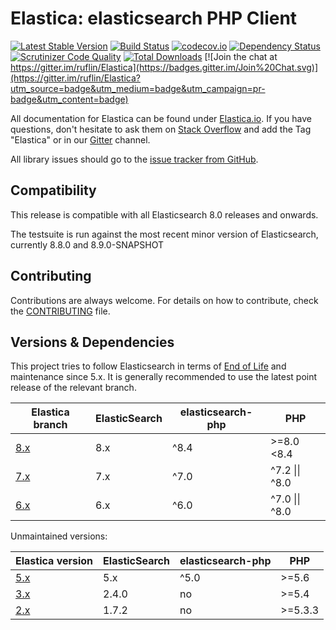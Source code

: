 # Elastica: elasticsearch PHP Client

[![Latest Stable Version](https://poser.pugx.org/ruflin/Elastica/v/stable.png)](https://packagist.org/packages/ruflin/elastica)
[![Build Status](https://github.com/ruflin/elastica/workflows/Continuous%20integration/badge.svg?branch=master)](https://github.com/ruflin/Elastica/actions?query=workflow%3A%22Continuous%20integration%22%20branch%3Amaster)
[![codecov.io](http://codecov.io/github/ruflin/Elastica/coverage.svg?branch=master)](http://codecov.io/github/ruflin/Elastica?branch=master)
[![Dependency Status](https://www.versioneye.com/php/ruflin:elastica/dev-master/badge.svg)](https://www.versioneye.com/php/ruflin:elastica/dev-master)
[![Scrutinizer Code Quality](https://scrutinizer-ci.com/g/ruflin/Elastica/badges/quality-score.png?b=master)](https://scrutinizer-ci.com/g/ruflin/Elastica/?branch=master)
[![Total Downloads](https://poser.pugx.org/ruflin/Elastica/downloads.png)](https://packagist.org/packages/ruflin/elastica)
[![Join the chat at https://gitter.im/ruflin/Elastica](https://badges.gitter.im/Join%20Chat.svg)](https://gitter.im/ruflin/Elastica?utm_source=badge&utm_medium=badge&utm_campaign=pr-badge&utm_content=badge)

All documentation for Elastica can be found under [Elastica.io](http://Elastica.io/).
If you have questions, don't hesitate to ask them on [Stack Overflow](http://stackoverflow.com/questions/tagged/elastica)
and add the Tag "Elastica" or in our [Gitter](https://gitter.im/ruflin/Elastica) channel.

All library issues should go to the [issue tracker from GitHub](https://github.com/ruflin/Elastica/issues).

## Compatibility

This release is compatible with all Elasticsearch 8.0 releases and onwards.

The testsuite is run against the most recent minor version of Elasticsearch, currently 8.8.0 and 8.9.0-SNAPSHOT

## Contributing

Contributions are always welcome.
For details on how to contribute, check the [CONTRIBUTING](https://github.com/ruflin/Elastica/blob/master/CONTRIBUTING.md) file.

## Versions & Dependencies

This project tries to follow Elasticsearch in terms of [End of Life](https://www.elastic.co/support/eol) and maintenance since 5.x.
It is generally recommended to use the latest point release of the relevant branch.

| Elastica branch                                    | ElasticSearch | elasticsearch-php | PHP            |
|----------------------------------------------------|---------------|-------------------|----------------|
| [8.x](https://github.com/ruflin/Elastica/tree/8.x) | 8.x           | ^8.4              | >=8.0 <8.4     |
| [7.x](https://github.com/ruflin/Elastica/tree/7.x) | 7.x           | ^7.0              | ^7.2 \|\| ^8.0 |
| [6.x](https://github.com/ruflin/Elastica/tree/6.x) | 6.x           | ^6.0              | ^7.0 \|\| ^8.0 |

Unmaintained versions:

| Elastica version                                   | ElasticSearch | elasticsearch-php | PHP      |
|----------------------------------------------------|---------------|-------------------|----------|
| [5.x](https://github.com/ruflin/Elastica/tree/5.x) | 5.x           | ^5.0              | \>=5.6   |
| [3.x](https://github.com/ruflin/Elastica/tree/3.x) | 2.4.0         | no                | \>=5.4   |
| [2.x](https://github.com/ruflin/Elastica/tree/2.x) | 1.7.2         | no                | \>=5.3.3 |
